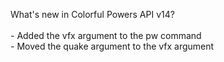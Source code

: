 What's new in Colorful Powers API v14?<br />
<br />- Added the vfx argument to the pw command
<br />- Moved the quake argument to the vfx argument